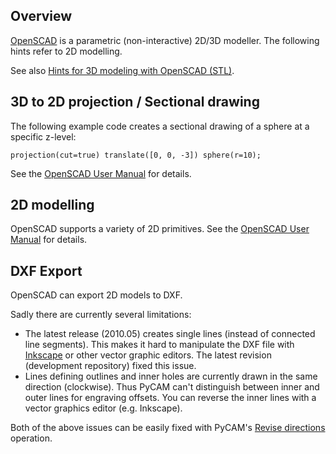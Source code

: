 Overview
--------

[OpenSCAD](http://openscad.org) is a parametric (non-interactive) 2D/3D
modeller. The following hints refer to 2D modelling.

See also [Hints for 3D modeling with OpenSCAD
(STL)](Hints_for_3D_modeling_with_OpenSCAD_(STL)).

3D to 2D projection / Sectional drawing
---------------------------------------

The following example code creates a sectional drawing of a sphere at a
specific z-level:

`projection(cut=true) translate([0, 0, -3]) sphere(r=10);`

See the [OpenSCAD User
Manual](http://en.wikibooks.org/wiki/OpenSCAD_User_Manual/3D_to_2D_Projection)
for details.

2D modelling
------------

OpenSCAD supports a variety of 2D primitives. See the [OpenSCAD User
Manual](http://en.wikibooks.org/wiki/OpenSCAD_User_Manual/2D_Primitives)
for details.

DXF Export
----------

OpenSCAD can export 2D models to DXF.

Sadly there are currently several limitations:

-   The latest release (2010.05) creates single lines (instead of
    connected line segments). This makes it hard to manipulate the DXF
    file with [Inkscape](http://inkscape.org) or other vector graphic
    editors. The latest revision (development repository) fixed this
    issue.
-   Lines defining outlines and inner holes are currently drawn in the
    same direction (clockwise). Thus PyCAM can't distinguish between
    inner and outer lines for engraving offsets. You can reverse the
    inner lines with a vector graphics editor (e.g. Inkscape).

Both of the above issues can be easily fixed with PyCAM's [Revise
directions](ModelTransformations#Miscellaneous) operation.
